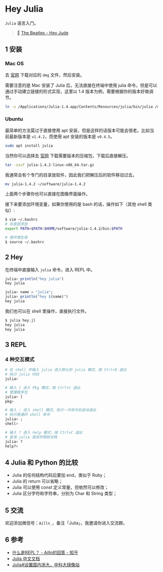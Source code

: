# Hey Julia

`Julia` 语言入门。

> 🎵 [The Beatles - Hey Jude](https://www.youtube.com/watch?v=A_MjCqQoLLA)

## 1 安装

### Mac OS

去 [官网](https://julialang.org/downloads/) 下载对应的 `dmg` 文件，然后安装。

需要注意的是 Mac 安装了 Julia 后，无法直接在终端中使用 julia 命令，但是可以通过手动建立链接的形式实现，这里以 1.4 版本为例，需要根据你的版本好做调节。

```bash
ln -s /Applications/Julia-1.4.app/Contents/Resources/julia/bin/julia /usr/local/bin/julia
```

### Ubuntu

最简单的方法莫过于直接使用 apt 安装，但是这样的话版本可能会很老。比如当前最新版本是 `v1.4.2`，而使用 apt 安装的版本是 `v0.4.5`。

```bash
sudo apt install julia
```

当然你可以选择去 [官网](https://julialang.org/downloads/) 下载需要版本的压缩包，下载后直接解压。

```bash
tar -zxvf julia-1.4.2-linux-x86_64.tar.gz
```

我通常会有个专门的目录放软件，因此我们把解压后的软件移动过去。

```bash
mv julia-1.4.2 ~/software/julia-1.4.2
```

上面两个步骤你也可以直接在图像界面操作。

接下来要添加环境变量，如果你使用的是 bash 的话，操作如下（其他 shell 类似）:

```bash
$ vim ~/.bashrc
# 在底部添加
export PATH=$PATH:$HOME/software/julia-1.4.2/bin:$PATH

# 使环境生效
$ source ~/.bashrc
```

## 2 Hey

在终端中直接输入 `julia` 命令，进入 REPL 中。

```julia
julia> println("hey julia")
hey julia

julia> name = "julia";
julia> println("hey $(name)")
hey julia
```

我们也可以在 shell 里操作，直接执行文件。

```bash
$ julia hey.jl
hey julia
hey julia
```

## 3 REPL

### 4 种交互模式

```julia
# 在 shell 中输入 julia 进入默认的 julia 模式，按 Ctrl+D 退出
# 执行 julia 代码
julia>

# 输入 ] 进入 Pkg 模式，按 Ctrl+C 退出
# 管理程序包
julia> ]
pkg>

# 输入 ; 进入 shell 模式，执行一次命令后自动退出
# 执行普通的 shell 命令
julia> ;
shell>

# 输入 ? 进入 help 模式，按 Ctrl+C 退出
# 查询 julia 语言的帮助文档
julia> ?
help?>
```

## 4 Julia 和 Python 的比较

- Julia 的任何结构代码后要加 end，类似于 Ruby；
- Julia 的 return 可以省略；
- Julia 可以使用 const 定义常量，但依然可以修改；
- Julia 区分字符和字符串，分别为 Char 和 String 类型；

## 5 交流

欢迎添加微信号：`Ailln_`，备注「Julia」，我邀请你进入交流群。

## 6 参考

- [什么是REPL？ - Ailln的回答 - 知乎](https://www.zhihu.com/question/53865469/answer/800624678)
- [Julia 中文文档](https://docs.juliacn.com/latest/)
- [Julia#设置国内浙大，中科大镜像站](https://blog.csdn.net/qq_38063935/article/details/84971513)